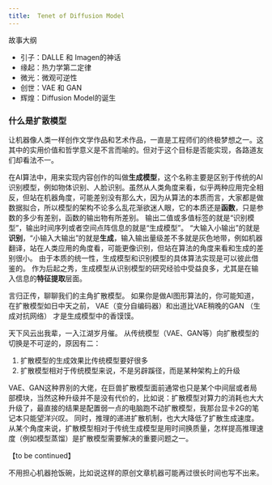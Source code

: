 ```yaml
---
title:  Tenet of Diffusion Model
---
```


故事大纲

- 引子：DALLE 和 Imagen的神话
- 缘起：热力学第二定律
- 微光：微观可逆性
- 创世：VAE 和 GAN
- 辉煌：Diffusion Model的诞生

### 什么是扩散模型


让机器像人类一样创作文学作品和艺术作品，一直是工程师们的终极梦想之一。这其中的实用价值和哲学意义是不言而喻的。但对于这个目标是否能实现，各路道友们却看法不一。

在AI算法中，用来实现内容创作的叫做**生成模型**，这个名称主要是区别于传统的AI识别模型，例如物体识别、人脸识别。虽然从人类角度来看，似乎两种应用完全相反，但站在机器角度，可能差别没有那么大，因为从算法的本质而言，大家都是做数据拟合，所以模型的架构不论多么乱花渐欲迷人眼，它的本质还是**函数**，只是参数的多少有差别，函数的输出物有所差别。 输出二值或多值标签的就是“识别模型”，输出时间序列或者空间点阵信息的就是“生成模型”。 “大输入小输出”的就是**识别**，“小输入大输出”的就是**生成**，输入输出量级差不多就是灰色地带，例如机器翻译，站在人类应用的角度看，可能更像识别，但站在算法的角度来看和生成的差别很小。 由于本质的统一性，生成模型和识别模型的具体算法实现是可以彼此借鉴的。 作为后起之秀，生成模型从识别模型的研究经验中受益良多，尤其是在输入信息的**特征提取**层面。

 言归正传，聊聊我们的主角扩散模型。 如果你是做AI图形算法的，你可能知道，在扩散模型如日中天之前， VAE（变分自编码器）和出道比VAE稍晚的GAN （生成对抗网络） 才是生成模型中的香馍馍。

天下风云出我辈，一入江湖岁月催。 从传统模型（VAE、GAN等）向扩散模型的切换是不可逆的，原因有二：

1. 扩散模型的生成效果比传统模型要好很多
2. 扩散模型相对于传统模型来说，不是另辟蹊径，而是某种架构上的升级 

VAE、GAN这种界别的大佬，在巨兽扩散模型面前通常也只是某个中间层或者局部模块，当然这种升级并不是没有代价的，比如说：扩散模型对算力的消耗也大大升级了，最直接的结果是配置弱一点的电脑跑不动扩散模型，我那台显卡2G的笔记本只能望洋兴叹。 同时，推理的递进扩散机制，也大大降低了扩散生成速度。从某个角度来说，扩散模型相对于传统生成模型是用时间换质量，怎样提高推理速度（例如模型蒸馏）是扩散模型需要解决的重要问题之一。

【to be continued】

不用担心机器抢饭碗，比如说这样的原创文章机器可能再过很长时间也写不出来。